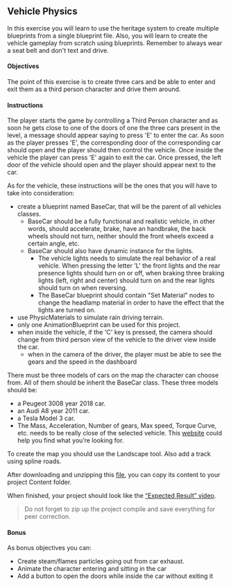 ## Vehicle Physics

In this exercise you will learn to use the heritage system to create multiple blueprints from a single blueprint file. Also, you will learn to create the vehicle gameplay from scratch using blueprints. Remember to always wear a seat belt and don't text and drive.

#### Objectives

The point of this exercise is to create three cars and be able to enter and exit them as a third person character and drive them around.

#### Instructions

The player starts the game by controlling a Third Person character and as soon he gets close to one of the doors of one the three cars present in the level, a message should appear saying to press 'E' to enter the car. As soon as the player presses 'E', the corresponding door of the corresponding car should open and the player should then control the vehicle. Once inside the vehicle the player can press 'E' again to exit the car. Once pressed, the left door of the vehicle should open and the player should appear next to the car.

As for the vehicle, these instructions will be the ones that you will have to take into consideration:

- create a blueprint named BaseCar, that will be the parent of all vehicles classes.
  - BaseCar should be a fully functional and realistic vehicle, in other words, should accelerate, brake, have an handbrake, the back wheels should not turn, neither should the front wheels exceed a certain angle, etc.
  - BaseCar should also have dynamic instance for the lights.
    - The vehicle lights needs to simulate the real behavior of a real vehicle. When pressing the letter 'L' the front lights and the rear presence lights should turn on or off, when braking three braking lights (left, right and center) should turn on and the rear lights should turn on when reversing.
    - The BaseCar blueprint should contain "Set Material" nodes to change the headlamp material in order to have the effect that the lights are turned on.
- use PhysicMaterials to simulate rain driving terrain.
- only one AnimationBlueprint can be used for this project.
- when inside the vehicle, if the 'C' key is pressed, the camera should change from third person view of the vehicle to the driver view inside the car.
  - when in the camera of the driver, the player must be able to see the gears and the speed in the dashboard

There must be three models of cars on the map the character can choose from. All of them should be inherit the BaseCar class. These three models should be:

- a Peugeot 3008 year 2018 car.
- an Audi A8 year 2011 car.
- a Tesla Model 3 car.
- The Mass, Acceleration, Number of gears, Max speed, Torque Curve, etc. needs to be really close of the selected vehicle. This [website](https://www.automobile-catalog.com) could help you find what you’re looking for.

To create the map you should use the Landscape tool. Also add a track using spline roads.

After downloading and unzipping this [file](https://assets.01-edu.org/VehiculePhysics.zip), you can copy its content to your project Content folder.

When finished, your project should look like the [“Expected Result” video](https://youtu.be/4dXjFKh_jjY).

> Do not forget to zip up the project compile and save everything for peer correction.

#### Bonus

As bonus objectives you can:

- Create steam/flames particles going out from car exhaust.
- Animate the character entering and sitting in the car
- Add a button to open the doors while inside the car without exiting it
